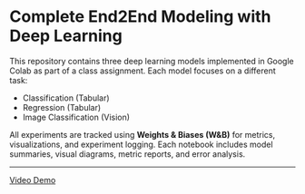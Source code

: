 # Complete End2End Modeling with Deep Learning 

This repository contains three deep learning models implemented in Google Colab as part of a class assignment. Each model focuses on a different task:
- Classification (Tabular)
- Regression (Tabular)
- Image Classification (Vision)

All experiments are tracked using **Weights & Biases (W&B)** for metrics, visualizations, and experiment logging. Each notebook includes model summaries, visual diagrams, metric reports, and error analysis.

---

[Video Demo]()